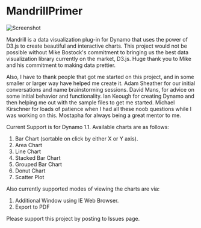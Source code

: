 # MandrillPrimer

![Screenshot](https://github.com/ksobon/Mandrill/blob/master/_Logo/mandrillLogo1-01.png?raw=true)

Mandrill is a data visualization plug-in for Dynamo that uses the power of D3.js to create beautiful and interactive charts. This project would not be possible without Mike Bostock's commitment to bringing us the best data visualization library currently on the market, D3.js. Huge thank you to Mike and his commitment to making data prettier. 

Also, I have to thank people that got me started on this project, and in some smaller or larger way have helped me create it. Adam Sheather for our initial conversations and name brainstorming sessions. David Mans, for advice on some initial behavior and functionality. Ian Keough for creating Dynamo and then helping me out with the sample files to get me started. Michael Kirschner for loads of patience when I had all these noob questions while I was working on this. Mostapha for always being a great mentor to me. 

Current Support is for Dynamo 1.1. Available charts are as follows: 

1. Bar Chart (sortable on click by either X or Y axis).
2. Area Chart
3. Line Chart
4. Stacked Bar Chart
5. Grouped Bar Chart
6. Donut Chart
7. Scatter Plot

Also currently supported modes of viewing the charts are via:

1. Additional Window using IE Web Browser.
2. Export to PDF

Please support this project by posting to Issues page.
